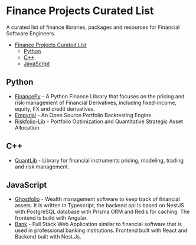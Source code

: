# Finance Projects Curated List

A curated list of finance libraries, packages and resources for Financial Software Engineers.

- [Finance Projects Curated List](#finance-projects-curated-list)
  - [Python](#python)
  - [C++](#c)
  - [JavaScript](#javascript)

## Python

- [FinancePy](https://github.com/domokane/FinancePy) - A Python Finance Library that focuses on the pricing and risk-management of Financial Derivatives, including fixed-income, equity, FX and credit derivatives.
- [Empyrial](https://github.com/ssantoshp/Empyrial) - An Open Source Portfolio Backtesting Engine.
- [Riskfolio-Lib](https://github.com/dcajasn/Riskfolio-Lib) - Portfolio Optimization and Quantitative Strategic Asset Allocation.

## C++

- [QuantLib](https://www.quantlib.org/) - Library for financial instruments pricing, modeling, trading and risk management.

## JavaScript

- [Ghostfolio](https://github.com/ghostfolio/ghostfolio) - Wealth management software to keep track of financial assets. It is written in Typescript, the backend api is based on NestJS with PostgreSQL database with Prisma ORM and Redis for caching. The frontend is build with Angular.
- [Bank](https://github.com/pietrzakadrian/bank) - Full Stack Web Application similar to financial software that is used in professional banking institutions. Frontend built with React and Backend built with Nest.Js.